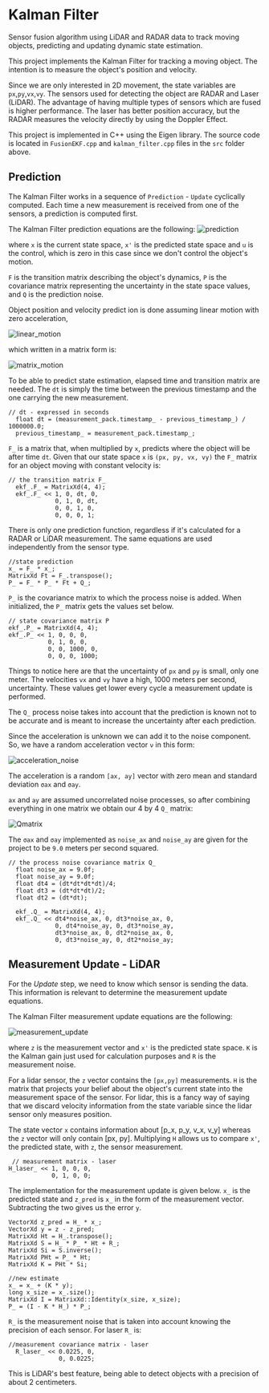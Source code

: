 # Kalman Filter

Sensor fusion algorithm using LiDAR and RADAR data to track moving objects, predicting and updating dynamic state estimation.



This project implements the  Kalman Filter for tracking a moving object. The intention is to measure the object's position and velocity.

Since we are only interested in 2D movement, the state variables are `px`,`py`,`vx`,`vy`. The sensors used for detecting the object are RADAR and Laser (LiDAR). The advantage of having multiple types of sensors which are fused is higher performance. The laser has better position accuracy, but the RADAR measures the velocity directly by using the Doppler Effect.
 
This project is implemented in C++ using the Eigen library. The source code is located in `FusionEKF.cpp` and `kalman_filter.cpp` files in the `src` folder above. 




## Prediction
The Kalman Filter works in a sequence of `Prediction` - `Update` cyclically computed. Each time a new measurement is received from one of the sensors, a prediction is computed first. 

The Kalman Filter prediction equations are the following:
![prediction](https://user-images.githubusercontent.com/36461250/150696894-ec885a3d-b427-4ab2-a5e9-f498c12d9962.JPG)


where `x` is the current state space, `x'` is the predicted state space and `u` is the control, which is zero in this case since we don't control the object's motion.

`F` is the transition matrix describing the object's dynamics, `P` is the covariance matrix representing the uncertainty in the state space values, and `Q` is the prediction noise.

Object position and velocity predict
ion is done assuming linear motion with zero acceleration,

![linear_motion](https://user-images.githubusercontent.com/36461250/150696929-0edbf2b0-df3d-47a0-ad23-e459baad6cde.JPG)


which written in a matrix form is:

![matrix_motion](https://user-images.githubusercontent.com/36461250/150696949-3926baf7-f78f-4b6e-b6d0-b42424c0519f.JPG)



To be able to predict state estimation, elapsed time and transition matrix are needed. The `dt` is simply the time between the previous timestamp and the one carrying the new measurement.

```
// dt - expressed in seconds
  float dt = (measurement_pack.timestamp_ - previous_timestamp_) / 1000000.0;
  previous_timestamp_ = measurement_pack.timestamp_;
```

`F_` is a matrix that, when multiplied by `x`, predicts where the object will be after time `dt`.
Given that our state space `x` is `(px, py, vx, vy)` the `F_` matrix for an object moving with constant velocity is:

```
// the transition matrix F_
  ekf_.F_ = MatrixXd(4, 4);
  ekf_.F_ << 1, 0, dt, 0,
             0, 1, 0, dt,
             0, 0, 1, 0,
             0, 0, 0, 1;
```

There is only one prediction function, regardless if it's calculated for a RADAR or LiDAR measurement. The same equations are used independently from the sensor type. 

```
//state prediction
x_ = F_ * x_;
MatrixXd Ft = F_.transpose();
P_ = F_ * P_ * Ft + Q_;
```

`P_` is the covariance matrix to which the process noise is added. When initialized, the `P_` matrix gets the values set below. 

```
// state covariance matrix P
ekf_.P_ = MatrixXd(4, 4);
ekf_.P_ << 1, 0, 0, 0,
           0, 1, 0, 0,
           0, 0, 1000, 0,
           0, 0, 0, 1000;
```

Things to notice here are that the uncertainty of `px` and `py` is small, only one meter. The velocities `vx` and `vy` have a high, 1000 meters per second, uncertainty. These values get lower every cycle a measurement update is performed.

The `Q_` process noise takes into account that the prediction is known not to be accurate and is meant to increase the uncertainty after each prediction. 

Since the acceleration is unknown we can add it to the noise component. So, we have a
random acceleration vector `ν` in this form:

![acceleration_noise](https://user-images.githubusercontent.com/36461250/150696973-e663fcdd-9e5c-4d9a-9361-a354e6c864f8.JPG)



The acceleration is a random `[ax, ay]` vector with zero mean and standard deviation `σax` and `σay`.

`ax` and `ay` are assumed uncorrelated noise processes, so after combining everything in one matrix we obtain our 4 by 4 `Q_` matrix:

![Qmatrix](https://user-images.githubusercontent.com/36461250/150696992-c5b353ec-63d5-41cf-9c6d-d7ce7669c6c6.JPG)



The `σax` and `σay` implemented as `noise_ax` and `noise_ay` are given for the project to be `9.0` meters per second squared.

```
// the process noise covariance matrix Q_
  float noise_ax = 9.0f;
  float noise_ay = 9.0f;
  float dt4 = (dt*dt*dt*dt)/4;
  float dt3 = (dt*dt*dt)/2;
  float dt2 = (dt*dt);
  
  ekf_.Q_ = MatrixXd(4, 4);
  ekf_.Q_ << dt4*noise_ax, 0, dt3*noise_ax, 0,
             0, dt4*noise_ay, 0, dt3*noise_ay,
             dt3*noise_ax, 0, dt2*noise_ax, 0,
             0, dt3*noise_ay, 0, dt2*noise_ay;
```


## Measurement Update - LiDAR

For the *Update* step, we need to know which sensor is sending the data. This information is relevant to determine the measurement update equations.

The Kalman Filter measurement update equations are the following:

![measurement_update](https://user-images.githubusercontent.com/36461250/150697021-36f1413e-5933-4cda-910c-8b7eac5e3221.JPG)


where `z` is the measurement vector and `x'` is the predicted state space. `K` is the Kalman gain just used for calculation purposes and `R` is the measurement noise.

For a lidar sensor, the `z` vector contains the `[px,py]` measurements. `H` is the matrix that projects your belief about the object's current state into the measurement space of the sensor. For lidar, this is a fancy way of saying that we discard velocity information from the state variable since the lidar sensor only measures position.

The state vector `x` contains information about [p_x, p_y, v_x, v_y] whereas the `z` vector will only contain [px, py]. Multiplying `H` allows us to compare `x'`, the predicted state, with `z`, the sensor measurement.

```
 // measurement matrix - laser
H_laser_ << 1, 0, 0, 0,
            0, 1, 0, 0;
```

The implementation for the measurement update is given below. `x_` is the predicted state and `z_pred` is `x_` in the form of the measurement vector. Subtracting the two gives us the error `y`.

```
VectorXd z_pred = H_ * x_;
VectorXd y = z - z_pred;
MatrixXd Ht = H_.transpose();
MatrixXd S = H_ * P_ * Ht + R_;
MatrixXd Si = S.inverse();
MatrixXd PHt = P_ * Ht;
MatrixXd K = PHt * Si;

//new estimate
x_ = x_ + (K * y);
long x_size = x_.size();
MatrixXd I = MatrixXd::Identity(x_size, x_size);
P_ = (I - K * H_) * P_;
```
 
`R_` is the measurement noise that is taken into account knowing the precision of each sensor. For laser `R_` is:

```
//measurement covariance matrix - laser
  R_laser_ << 0.0225, 0,
              0, 0.0225;
```

This is LiDAR's best feature, being able to detect objects with a precision of about 2 centimeters.



